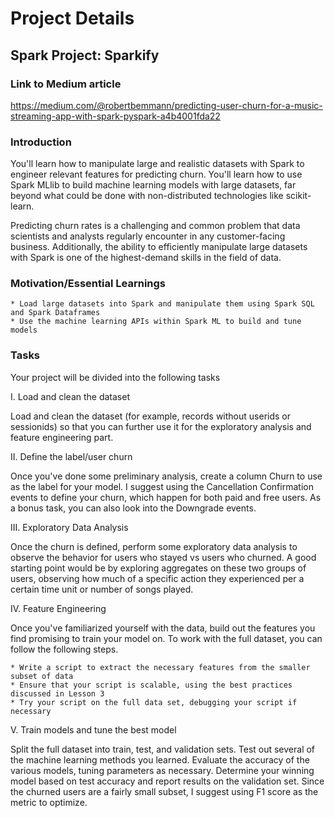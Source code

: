 # Project Details
## Spark Project: Sparkify

### Link to Medium article

https://medium.com/@robertbemmann/predicting-user-churn-for-a-music-streaming-app-with-spark-pyspark-a4b4001fda22

### Introduction

You'll learn how to manipulate large and realistic datasets with Spark to engineer relevant features for predicting churn. You'll learn how to use Spark MLlib to build machine learning models with large datasets, far beyond what could be done with non-distributed technologies like scikit-learn.

Predicting churn rates is a challenging and common problem that data scientists and analysts regularly encounter in any customer-facing business. 
Additionally, the ability to efficiently manipulate large datasets with Spark is one of the highest-demand skills in the field of data.

### Motivation/Essential Learnings

	* Load large datasets into Spark and manipulate them using Spark SQL and Spark Dataframes
	* Use the machine learning APIs within Spark ML to build and tune models

### Tasks
Your project will be divided into the following tasks

I. Load and clean the dataset

Load and clean the dataset (for example, records without userids or sessionids) so that you can further use it for the exploratory analysis and feature engineering part.

II. Define the label/user churn

Once you've done some preliminary analysis, create a column Churn to use as the label for your model. 
I suggest using the Cancellation Confirmation events to define your churn, which happen for both paid and free users. 
As a bonus task, you can also look into the Downgrade events.

III. Exploratory Data Analysis

Once the churn is defined, perform some exploratory data analysis to observe the behavior for users who stayed vs users who churned. 
A good starting point would be by exploring aggregates on these two groups of users, observing how much of a specific action they experienced per a certain time unit or number of songs played.

IV. Feature Engineering

Once you've familiarized yourself with the data, build out the features you find promising to train your model on. 
To work with the full dataset, you can follow the following steps.

	* Write a script to extract the necessary features from the smaller subset of data
	* Ensure that your script is scalable, using the best practices discussed in Lesson 3
	* Try your script on the full data set, debugging your script if necessary

V. Train models and tune the best model

Split the full dataset into train, test, and validation sets. Test out several of the machine learning methods you learned. 
Evaluate the accuracy of the various models, tuning parameters as necessary. 
Determine your winning model based on test accuracy and report results on the validation set. 
Since the churned users are a fairly small subset, I suggest using F1 score as the metric to optimize.

